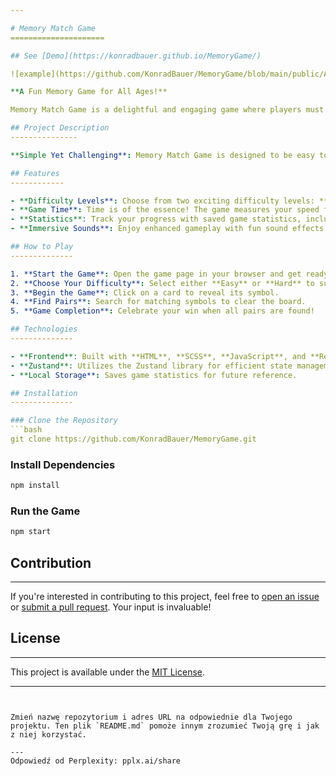 ```yaml
---

# Memory Match Game
=====================

## See [Demo](https://konradbauer.github.io/MemoryGame/)

![example](https://github.com/KonradBauer/MemoryGame/blob/main/public/AnimationMemory.gif?raw=true)

**A Fun Memory Game for All Ages!**

Memory Match Game is a delightful and engaging game where players must find pairs of identical cards. Built using modern frontend technologies and leveraging the Zustand library for efficient state management, this project is perfect for both children and adults looking to challenge their memory skills.

## Project Description
---------------

**Simple Yet Challenging**: Memory Match Game is designed to be easy to learn but challenging to master. The goal is straightforward: find all pairs of cards in the shortest time possible. Whether you're a casual player or a competitive enthusiast, this game is sure to entertain and engage.

## Features
------------

- **Difficulty Levels**: Choose from two exciting difficulty levels: **Easy** for beginners and **Hard** for those seeking a greater challenge.
- **Game Time**: Time is of the essence! The game measures your speed from start to finish.
- **Statistics**: Track your progress with saved game statistics, including time and number of moves.
- **Immersive Sounds**: Enjoy enhanced gameplay with fun sound effects that bring the game to life.

## How to Play
--------------

1. **Start the Game**: Open the game page in your browser and get ready for fun!
2. **Choose Your Difficulty**: Select either **Easy** or **Hard** to suit your mood.
3. **Begin the Game**: Click on a card to reveal its symbol.
4. **Find Pairs**: Search for matching symbols to clear the board.
5. **Game Completion**: Celebrate your win when all pairs are found!

## Technologies
--------------

- **Frontend**: Built with **HTML**, **SCSS**, **JavaScript**, and **React** for a seamless user experience.
- **Zustand**: Utilizes the Zustand library for efficient state management.
- **Local Storage**: Saves game statistics for future reference.

## Installation
--------------

### Clone the Repository
```bash
git clone https://github.com/KonradBauer/MemoryGame.git
```

### Install Dependencies
```bash
npm install
```

### Run the Game
```bash
npm start
```

## Contribution
--------------

If you're interested in contributing to this project, feel free to [open an issue](https://github.com/KonradBauer/MemoryGame/issues) or [submit a pull request](https://github.com/KonradBauer/MemoryGame/pulls). Your input is invaluable!

## License
---------

This project is available under the [MIT License](https://opensource.org/licenses/MIT).

---
```


Zmień nazwę repozytorium i adres URL na odpowiednie dla Twojego projektu. Ten plik `README.md` pomoże innym zrozumieć Twoją grę i jak z niej korzystać.

---
Odpowiedź od Perplexity: pplx.ai/share
